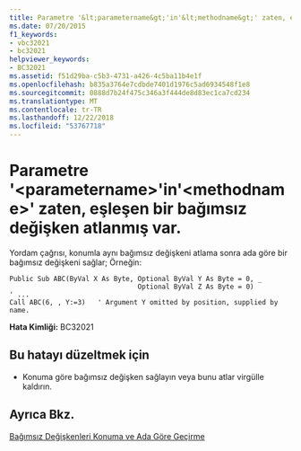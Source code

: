 ```yaml
---
title: Parametre '&lt;parametername&gt;'in'&lt;methodname&gt;' zaten, eşleşen bir bağımsız değişken atlanmış var.
ms.date: 07/20/2015
f1_keywords:
- vbc32021
- bc32021
helpviewer_keywords:
- BC32021
ms.assetid: f51d29ba-c5b3-4731-a426-4c5ba11b4e1f
ms.openlocfilehash: b835a3764e7cdbde7401d1976c5ad6934548f1e8
ms.sourcegitcommit: 0888d7b24f475c346a3f444de8d83ec1ca7cd234
ms.translationtype: MT
ms.contentlocale: tr-TR
ms.lasthandoff: 12/22/2018
ms.locfileid: "53767718"
---
```

# <a name="parameter-ltparameternamegt-in-ltmethodnamegt-already-has-a-matching-omitted-argument"></a>Parametre '&lt;parametername&gt;'in'&lt;methodname&gt;' zaten, eşleşen bir bağımsız değişken atlanmış var.
Yordam çağrısı, konumla aynı bağımsız değişkeni atlama sonra ada göre bir bağımsız değişkeni sağlar; Örneğin:  
  
```  
Public Sub ABC(ByVal X As Byte, Optional ByVal Y As Byte = 0, _  
                                Optional ByVal Z As Byte = 0)  
' ...  
Call ABC(6, , Y:=3)   ' Argument Y omitted by position, supplied by name.  
```  
  
 **Hata Kimliği:** BC32021  
  
## <a name="to-correct-this-error"></a>Bu hatayı düzeltmek için  
  
-   Konuma göre bağımsız değişken sağlayın veya bunu atlar virgülle kaldırın.  
  
## <a name="see-also"></a>Ayrıca Bkz.  
 [Bağımsız Değişkenleri Konuma ve Ada Göre Geçirme](../../visual-basic/programming-guide/language-features/procedures/passing-arguments-by-position-and-by-name.md)
